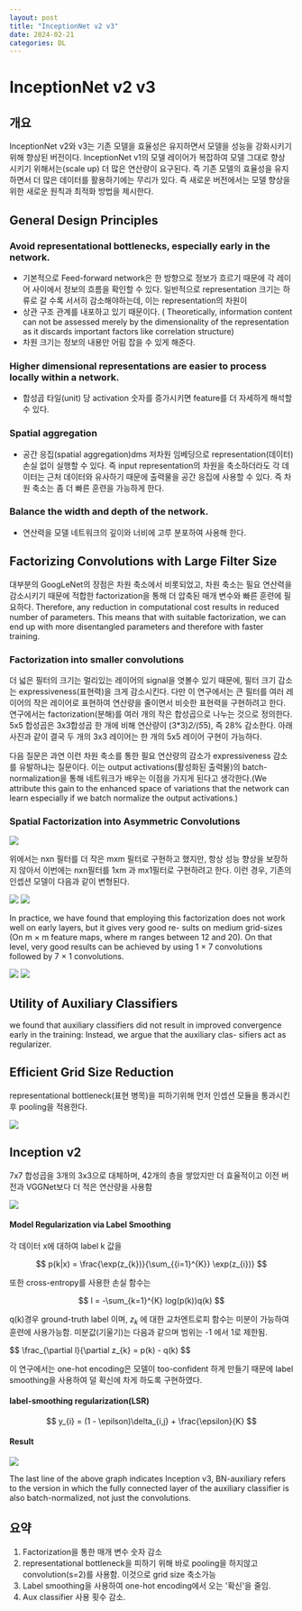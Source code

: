 ```yaml
---
layout: post
title: "InceptionNet v2 v3"
date: 2024-02-21
categories: DL
---
```


# InceptionNet v2 v3

## 개요
InceptionNet v2와 v3는 기존 모델을 효율성은 유지하면서 모델을 성능을 강화시키기 위해 향상된 버전이다. InceptionNet v1의 모델 레이어가 복잡하여 모델 그대로 향상 시키기 위해서는(scale up) 더 많은 연산량이 요구된다.
즉 기존 모델의 효율성을 유지하면서 더 많은 데이터를 활용하기에는 무리가 있다. 즉 새로운 버전에서는 모델 향상을 위한 새로운 원칙과 최적화 방법을 제시한다.


## General Design Principles

### Avoid representational bottlenecks, especially early in the network.
- 기본적으로 Feed-forward network은 한 방향으로 정보가 흐르기 때문에 각 레이어 사이에서 정보의 흐름을 확인할 수 있다. 일반적으로 representation 크기는 하류로 갈 수록 서서히 감소해야하는데, 이는 representation의 차원이
- 상관 구조 관계를 내포하고 있기 때문이다. ( Theoretically, information content can not be assessed merely by the dimensionality of the representation as it discards important factors like correlation structure)
- 차원 크기는 정보의 내용만 어림 잡을 수 있게 해준다.

### Higher dimensional representations are easier to process locally within a network. 
- 합성곱 타일(unit) 당 activation 숫자를 증가시키면 feature를 더 자세하게 해석할 수 있다.

### Spatial aggregation 
- 공간 응집(spatial aggregation)dms 저차원 임베딩으로 representation(데이터) 손실 없이 실행할 수 있다. 즉 input representation의 차원을 축소하더라도 각 데이터는 근처 데이터와 유사하기 때문에 출력물을 공간 응집에 사용할 수 있다. 즉 차원 축소는 좀 더 빠른 훈련을 가능하게 한다.

###  Balance the width and depth of the network.
- 연산력을 모델 네트워크의 깊이와 너비에 고루 분포하여 사용해 한다.


## Factorizing Convolutions with Large Filter Size
대부분의 GoogLeNet의 장점은 차원 축소에서 비롯되었고, 차원 축소는 필요 연산력을 감소시키기 때문에 적합한 factorization을 통해 더 압축된 매개 변수와 빠른 훈련에 필요하다. 
Therefore, any reduction in computational cost results in reduced number of parameters. This means that with suitable factorization, we can end up with more disentangled parameters and therefore with faster training. 

### Factorization into smaller convolutions
더 넓은 필터의 크기는 멀리있는 레이어의 signal을 엿볼수 있기 때문에, 필터 크기 감소는 expressiveness(표현력)을 크게 감소시킨다. 다만 이 연구에서는 큰 필터를 여러 레이어의 작은 레이어로 표현하여 연산량을 줄이면서 비슷한 표현력을 구현하려고 한다. 연구에서는 factorization(분해)를 여러 개의 작은 합성곱으로 나누는 것으로 정의한다. 5x5 합성곱은 3x3합성곱 한 개에 비해 연산량이 (3*3)*2/(5*5), 즉 28% 감소한다. 
아래 사진과 같이 결국 두 개의 3x3 레이어는 한 개의 5x5 레이어 구현이 가능하다. 


다음 질문은 과연 이런 차원 축소를 통한 필요 연산량의 감소가 expressiveness 감소를 유발하냐는 질문이다. 이는 output activations(활성화된 출력물)의 batch-normalization을 통해 네트워크가 배우는 이점을 가지게 된다고 생각한다.(We attribute this gain to the enhanced space of variations that the network can learn especially if we batch normalize the output activations.) 

### Spatial Factorization into Asymmetric Convolutions
![](/images/InceptionNetv2v3/2.png)

위에서는 nxn 필터를 더 작은 mxm 필터로 구현하고 했지만, 항상 성능 향상을 보장하지 않아서 이번에는 nxn필터를 1xm 과 mx1필터로 구현하려고 한다. 이런 경우, 기존의 인셉션 모델이 다음과 같이 변형된다. 

![](/images/InceptionNetv2v3/3.png)
![](/images/InceptionNetv2v3/4.png)

In practice, we have found that employing this factorization does not work well on early layers, but it gives very good re- sults on medium grid-sizes (On m × m feature maps, where m ranges between 12 and 20). On that level, very good results can be achieved by using 1 × 7 convolutions followed by 7 × 1 convolutions.

![](/images/InceptionNetv2v3/5.png)
![](/images/InceptionNetv2v3/6.png)

## Utility of Auxiliary Classifiers
we found that auxiliary classifiers did not result in improved convergence early in the training:
Instead, we argue that the auxiliary clas- sifiers act as regularizer.


## Efficient Grid Size Reduction
representational bottleneck(표현 병목)을 피하기위해 먼저 인셉션 모듈을 통과시킨 후 pooling을 적용한다. 

![](/images/InceptionNetv2v3/7.png)

## Inception v2
7x7 합성곱을 3개의 3x3으로 대체하며, 42개의 층을 쌓았지만 더 효율적이고 이전 버전과 VGGNet보다 더 적은 연산량을 사용함

![](/images/InceptionNetv2v3/9.png)

#### Model Regularization via Label Smoothing

각 데이터 x에 대하여 label k 값을

$$
p(k|x) = \frac{\exp(z_{k})}{\sum_{{i=1}^{K}} \exp(z_{i})}
$$

또한 cross-entropy를 사용한 손실 함수는

$$
l = -\sum_{k=1}^{K} log(p(k))q(k)
$$

q(k)경우 ground-truth label 이며, $z_{k}$ 에 대한 교차엔트로피 함수는 미분이 가능하여 훈련에 사용가능함. 미분값(기울기)는 다음과 같으며 범위는 -1 에서 1로 제한됨.

$$
\frac_{\partial l}{\partial z_{k} = p(k) - q(k) 
$$

이 연구에서는 one-hot encoding은 모델이 too-confident 하게 만들기 때문에 label smoothing을 사용하여 덜 확신에 차게 하도록 구현하였다. 

#### label-smoothing regularization(LSR)

$$
y_{i} = (1 - \epilson)\delta_{i,j} + \frac{\epsilon}{K}
$$

#### Result
![](/images/InceptionNetv2v3/10.png)

The last line of the above graph indicates Inception v3, BN-auxiliary refers to the version in which the fully connected layer of the auxiliary classifier is also batch-normalized, not just the convolutions.


## 요약
1. Factorization을 통한 매개 변수 숫자 감소
2. representational bottleneck을 피하기 위해 바로 pooling을 하지않고 convolution(s=2)를 사용함. 이것으로 grid size 축소가능
3. Label smoothing을 사용하여 one-hot encoding에서 오는 '확신'을 줄임.
4. Aux classifier 사용 횟수 감소.
